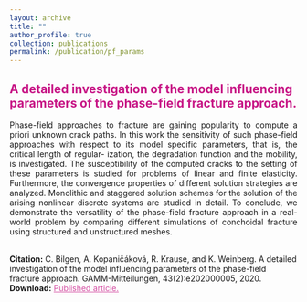 ```yaml
---
layout: archive
title: ""
author_profile: true
collection: publications
permalink: /publication/pf_params
---
```


## <span style="color:rgb(199, 21, 133)"> A detailed investigation of the model influencing parameters of the phase-field fracture approach. </span>
<div style="text-align: justify">Phase-field approaches to fracture are gaining popularity to compute a priori unknown crack paths. In this work the sensitivity of such phase-field approaches with respect to its model specific parameters, that is, the critical length of regular- ization, the degradation function and the mobility, is investigated. The susceptibility of the computed cracks to the setting of these parameters is studied for problems of linear and finite elasticity. Furthermore, the convergence properties of different solution strategies are analyzed. Monolithic and staggered solution schemes for the solution of the arising nonlinear discrete systems are studied in detail. To conclude, we demonstrate the versatility of the phase-field fracture approach in a real-world problem by comparing different simulations of conchoidal fracture using structured and unstructured meshes.
</div><br />


**Citation:** C. Bilgen, A. Kopaničáková, R. Krause, and K. Weinberg. A detailed investigation of the model influencing parameters of the phase-field fracture approach. GAMM-Mitteilungen, 43(2):e202000005, 2020. <br />
**Download:** <a href="https://onlinelibrary.wiley.com/doi/epdf/10.1002/gamm.202000005" style="color:rgb(199, 21, 133,0.75);">Published article.</a> <br />



